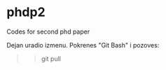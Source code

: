 # phdp2
Codes for second phd paper

Dejan uradio izmenu. Pokrenes "Git Bash" i pozoves:
>> git pull
